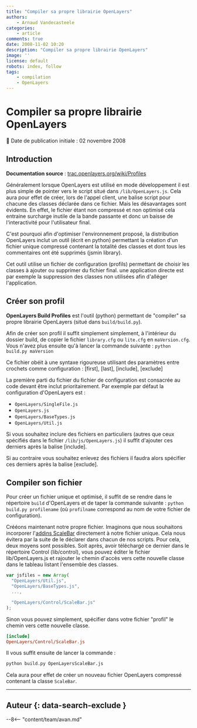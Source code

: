 ```yaml
---
title: "Compiler sa propre librairie OpenLayers"
authors:
    - Arnaud Vandecasteele
categories:
    - article
comments: true
date: 2008-11-02 10:20
description: "Compiler sa propre librairie OpenLayers"
image: ''
license: default
robots: index, follow
tags:
    - compilation
    - OpenLayers
---
```


# Compiler sa propre librairie OpenLayers

:calendar: Date de publication initiale : 02 novembre 2008

## Introduction

**Documentation source** : [trac.openlayers.org/wiki/Profiles](http://trac.openlayers.org/wiki/Profiles)

Généralement lorsque OpenLayers est utilisé en mode développement il est plus simple de pointer vers le script situé dans `/lib/OpenLayers.js`. Cela aura pour effet de créer, lors de l'appel client, une balise script pour chacune des classes déclarée dans ce fichier. Mais les désavantages sont évidents. En effet, le fichier étant non compressé et non optimisé cela entraine surcharge inutile de la bande passante et donc un baisse de l'interactivité pour l'utilisateur final.

C'est pourquoi afin d'optimiser l'environnement proposé, la distribution OpenLayers inclut un outil (écrit en python) permettant la création d'un fichier unique compressé contenant la totalité des classes et dont tous les commentaires ont été supprimés (jsmin library).

Cet outil utilise un fichier de configuration (profils) permettant de choisir les classes à ajouter ou supprimer du fichier final. une application directe est par exemple la suppression des classes non utilisées afin d'alléger l'application.

## Créer son profil

**OpenLayers Build Profiles** est l'outil (python) permettant de "compiler" sa propre librairie OpenLayers (situé dans `build/build.py`).

Afin de créer son profil il suffit simplement simplement, à l'intérieur du dossier build, de copier le fichier `library.cfg` ou `lite.cfg` en `maVersion.cfg`. Vous n'avez plus ensuite qu'à lancer la commande suivante : `python build.py maVersion`

Ce fichier obéit à une syntaxe rigoureuse utilisant des paramètres entre crochets comme configuration : [first], [last], [include], [exclude]

La première parti du fichier du fichier de configuration est consacrée au code devant être inclut prioritairement. Par exemple par défaut la configuration d'OpenLayers est :

- `OpenLayers/SingleFile.js`
- `OpenLayers.js`
- `OpenLayers/BaseTypes.js`
- `OpenLayers/Util.js`

Si vous souhaitez inclure des fichiers en particuliers (autres que ceux spécifiés dans le fichier `/lib/js/OpenLayers.js`) il suffit d'ajouter ces derniers après la balise [include].

Si au contraire vous souhaitez enlevez des fichiers il faudra alors spécifier ces derniers après la balise [exclude].

## Compiler son fichier

Pour créer un fichier unique et optimisé, il suffit de se rendre dans le répertoire `build` d'OpenLayers et de taper la commande suivante : `python build.py profilename` (où `profilname` correspond au nom de votre fichier de configuration).

Crééons maintenant notre propre fichier. Imaginons que nous souhaitons incorporer l'[addins ScaleBar](http://trac.openlayers.org/browser/addins/scalebar/trunk/lib/OpenLayers/Control/ScaleBar.js) directement à notre fichier unique. Cela nous évitera par la suite de le déclarer dans chacun de nos scripts. Pour cela, deux moyens sont possibles. Soit après, avoir téléchargé ce dernier dans le répertoire Control (lib/control), vous pouvez éditer le fichier lib/OpenLayers.js et rajouter le chemin d'accès vers cette nouvelle classe dans le tableau listant l'ensemble des classes.

```javascript
var jsfiles = new Array(  
  "OpenLayers/Util.js",  
  "OpenLayers/BaseTypes.js",  
  ...,  

  "OpenLayers/Control/ScaleBar.js"  
);
```

Sinon vous pouvez simplement, spécifier dans votre fichier "profil" le chemin vers cette nouvelle classe.

```ini
[include]  
OpenLayers/Control/ScaleBar.js
```

Il vous suffit ensuite de lancer la commande :

```python
python build.py OpenLayersScaleBar.js
```

Cela aura pour effet de créer un nouveau fichier OpenLayers compressé contenant la classe `ScaleBar`.

----

## Auteur {: data-search-exclude }

--8<-- "content/team/avan.md"
